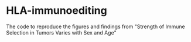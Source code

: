 # HLA-immunoediting
The code to reproduce the figures and findings from "Strength of Immune Selection in Tumors Varies with Sex and Age"
